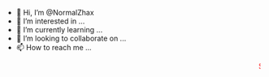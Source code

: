 - 👋 Hi, I’m @NormalZhax
- 👀 I’m interested in ...
- 🌱 I’m currently learning ...
- 💞️ I’m looking to collaborate on ...
- 📫 How to reach me ...

<marquee><font color ="red">Saya Masih Baru Dalam Hal Programming Atau Coding</marquee>

<!---
NormalZhax/NormalZhax is a ✨ special ✨ repository because its `README.md` (this file) appears on your GitHub profile.
You can click the Preview link to take a look at your changes.
--->

